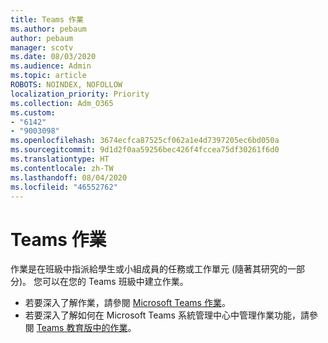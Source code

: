 ```yaml
---
title: Teams 作業
ms.author: pebaum
author: pebaum
manager: scotv
ms.date: 08/03/2020
ms.audience: Admin
ms.topic: article
ROBOTS: NOINDEX, NOFOLLOW
localization_priority: Priority
ms.collection: Adm_O365
ms.custom:
- "6142"
- "9003098"
ms.openlocfilehash: 3674ecfca87525cf062a1e4d7397205ec6bd050a
ms.sourcegitcommit: 9d1d2f0aa59256bec426f4fccea75df30261f6d0
ms.translationtype: HT
ms.contentlocale: zh-TW
ms.lasthandoff: 08/04/2020
ms.locfileid: "46552762"
---
```

# <a name="teams-assignments"></a>Teams 作業

作業是在班級中指派給學生或小組成員的任務或工作單元 (隨著其研究的一部分)。 您可以在您的 Teams 班級中建立作業。

- 若要深入了解作業，請參閱 [Microsoft Teams 作業](https://support.microsoft.com/zh-TW/office/microsoft-teams-5aa4431a-8a3c-4aa5-87a6-b6401abea114#ID0EAABAAA=Assignments)。
- 若要深入了解如何在 Microsoft Teams 系統管理中心中管理作業功能，請參閱 [Teams 教育版中的作業](https://docs.microsoft.com/microsoftteams/expand-teams-across-your-org/assignments-in-teams)。